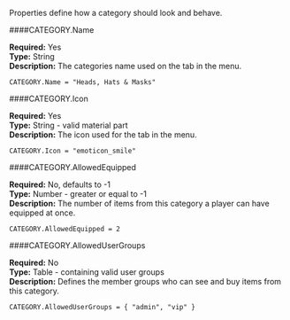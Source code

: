 <p class="lead">Properties define how a category should look and behave.</p>

####<a name="properties-name"></a>CATEGORY.Name

**Required:** Yes  
**Type:** String  
**Description:** The categories name used on the tab in the menu.

    CATEGORY.Name = "Heads, Hats & Masks"

####<a name="properties-icon"></a>CATEGORY.Icon

**Required:** Yes  
**Type:** String - valid material part  
**Description:** The icon used for the tab in the menu.

    CATEGORY.Icon = "emoticon_smile"

####<a name="properties-allowequipped"></a>CATEGORY.AllowedEquipped

**Required:** No, defaults to -1  
**Type:** Number - greater or equal to -1  
**Description:** The number of items from this category a player can have equipped at once.

    CATEGORY.AllowedEquipped = 2

####<a name="properties-allowedusergroups"></a>CATEGORY.AllowedUserGroups

**Required:** No  
**Type:** Table - containing valid user groups  
**Description:** Defines the member groups who can see and buy items from this category.

    CATEGORY.AllowedUserGroups = { "admin", "vip" }
